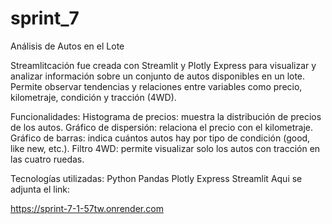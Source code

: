 # sprint_7
 Análisis de Autos en el Lote

Streamlitcación fue creada con Streamlit y Plotly Express para visualizar y analizar información sobre un conjunto de autos disponibles en un lote. Permite observar tendencias y relaciones entre variables como precio, kilometraje, condición y tracción (4WD).

 Funcionalidades:
Histograma de precios: muestra la distribución de precios de los autos.
Gráfico de dispersión: relaciona el precio con el kilometraje.
Gráfico de barras: indica cuántos autos hay por tipo de condición (good, like new, etc.).
Filtro 4WD: permite visualizar solo los autos con tracción en las cuatro ruedas.

 Tecnologías utilizadas:
Python
Pandas
Plotly Express
Streamlit
Aqui se adjunta el link:

https://sprint-7-1-57tw.onrender.com
